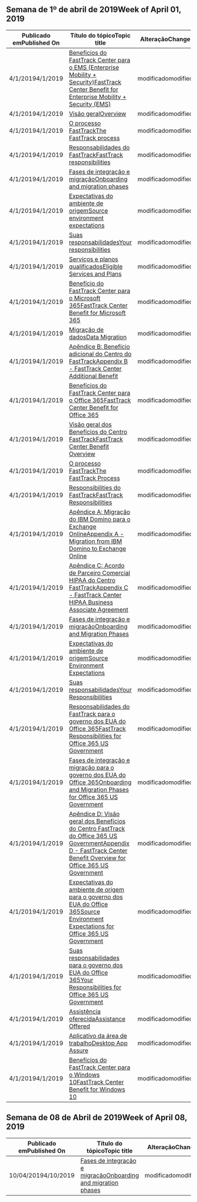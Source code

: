 <!-- This file is generated automatically each week. Changes made to this file will be overwritten.-->




## <a name="week-of-april-01-2019"></a><span data-ttu-id="eed15-101">Semana de 1º de abril de 2019</span><span class="sxs-lookup"><span data-stu-id="eed15-101">Week of April 01, 2019</span></span>


| <span data-ttu-id="eed15-102">Publicado em</span><span class="sxs-lookup"><span data-stu-id="eed15-102">Published On</span></span> |<span data-ttu-id="eed15-103">Título do tópico</span><span class="sxs-lookup"><span data-stu-id="eed15-103">Topic title</span></span> | <span data-ttu-id="eed15-104">Alteração</span><span class="sxs-lookup"><span data-stu-id="eed15-104">Change</span></span> |
|------|------------|--------|
| <span data-ttu-id="eed15-105">4/1/2019</span><span class="sxs-lookup"><span data-stu-id="eed15-105">4/1/2019</span></span> | [<span data-ttu-id="eed15-106">Benefícios do FastTrack Center para o EMS (Enterprise Mobility + Security)</span><span class="sxs-lookup"><span data-stu-id="eed15-106">FastTrack Center Benefit for Enterprise Mobility + Security (EMS)</span></span>](/FastTrack/ems-fasttrack-benefit-for-ems) | <span data-ttu-id="eed15-107">modificado</span><span class="sxs-lookup"><span data-stu-id="eed15-107">modified</span></span> |
| <span data-ttu-id="eed15-108">4/1/2019</span><span class="sxs-lookup"><span data-stu-id="eed15-108">4/1/2019</span></span> | [<span data-ttu-id="eed15-109">Visão geral</span><span class="sxs-lookup"><span data-stu-id="eed15-109">Overview</span></span>](/FastTrack/ems-fasttrack-benefit-overview) | <span data-ttu-id="eed15-110">modificado</span><span class="sxs-lookup"><span data-stu-id="eed15-110">modified</span></span> |
| <span data-ttu-id="eed15-111">4/1/2019</span><span class="sxs-lookup"><span data-stu-id="eed15-111">4/1/2019</span></span> | [<span data-ttu-id="eed15-112">O processo FastTrack</span><span class="sxs-lookup"><span data-stu-id="eed15-112">The FastTrack process</span></span>](/FastTrack/ems-fasttrack-process) | <span data-ttu-id="eed15-113">modificado</span><span class="sxs-lookup"><span data-stu-id="eed15-113">modified</span></span> |
| <span data-ttu-id="eed15-114">4/1/2019</span><span class="sxs-lookup"><span data-stu-id="eed15-114">4/1/2019</span></span> | [<span data-ttu-id="eed15-115">Responsabilidades do FastTrack</span><span class="sxs-lookup"><span data-stu-id="eed15-115">FastTrack responsibilities</span></span>](/FastTrack/ems-fasttrack-responsibilities) | <span data-ttu-id="eed15-116">modificado</span><span class="sxs-lookup"><span data-stu-id="eed15-116">modified</span></span> |
| <span data-ttu-id="eed15-117">4/1/2019</span><span class="sxs-lookup"><span data-stu-id="eed15-117">4/1/2019</span></span> | [<span data-ttu-id="eed15-118">Fases de integração e migração</span><span class="sxs-lookup"><span data-stu-id="eed15-118">Onboarding and migration phases</span></span>](/FastTrack/ems-onboarding-phases) | <span data-ttu-id="eed15-119">modificado</span><span class="sxs-lookup"><span data-stu-id="eed15-119">modified</span></span> |
| <span data-ttu-id="eed15-120">4/1/2019</span><span class="sxs-lookup"><span data-stu-id="eed15-120">4/1/2019</span></span> | [<span data-ttu-id="eed15-121">Expectativas do ambiente de origem</span><span class="sxs-lookup"><span data-stu-id="eed15-121">Source environment expectations</span></span>](/FastTrack/ems-source-environment-expectations) | <span data-ttu-id="eed15-122">modificado</span><span class="sxs-lookup"><span data-stu-id="eed15-122">modified</span></span> |
| <span data-ttu-id="eed15-123">4/1/2019</span><span class="sxs-lookup"><span data-stu-id="eed15-123">4/1/2019</span></span> | [<span data-ttu-id="eed15-124">Suas responsabilidades</span><span class="sxs-lookup"><span data-stu-id="eed15-124">Your responsibilities</span></span>](/FastTrack/ems-your-responsibilities) | <span data-ttu-id="eed15-125">modificado</span><span class="sxs-lookup"><span data-stu-id="eed15-125">modified</span></span> |
| <span data-ttu-id="eed15-126">4/1/2019</span><span class="sxs-lookup"><span data-stu-id="eed15-126">4/1/2019</span></span> | [<span data-ttu-id="eed15-127">Serviços e planos qualificados</span><span class="sxs-lookup"><span data-stu-id="eed15-127">Eligible Services and Plans</span></span>](/FastTrack/m365-eligible-services-and-plans) | <span data-ttu-id="eed15-128">modificado</span><span class="sxs-lookup"><span data-stu-id="eed15-128">modified</span></span> |
| <span data-ttu-id="eed15-129">4/1/2019</span><span class="sxs-lookup"><span data-stu-id="eed15-129">4/1/2019</span></span> | [<span data-ttu-id="eed15-130">Benefício do FastTrack Center para o Microsoft 365</span><span class="sxs-lookup"><span data-stu-id="eed15-130">FastTrack Center Benefit for Microsoft 365</span></span>](/FastTrack/m365-fasttrack-benefit-overview) | <span data-ttu-id="eed15-131">modificado</span><span class="sxs-lookup"><span data-stu-id="eed15-131">modified</span></span> |
| <span data-ttu-id="eed15-132">4/1/2019</span><span class="sxs-lookup"><span data-stu-id="eed15-132">4/1/2019</span></span> | [<span data-ttu-id="eed15-133">Migração de dados</span><span class="sxs-lookup"><span data-stu-id="eed15-133">Data Migration</span></span>](/FastTrack/o365-data-migration) | <span data-ttu-id="eed15-134">modificado</span><span class="sxs-lookup"><span data-stu-id="eed15-134">modified</span></span> |
| <span data-ttu-id="eed15-135">4/1/2019</span><span class="sxs-lookup"><span data-stu-id="eed15-135">4/1/2019</span></span> | [<span data-ttu-id="eed15-136">Apêndice B: Benefício adicional do Centro do FastTrack</span><span class="sxs-lookup"><span data-stu-id="eed15-136">Appendix B - FastTrack Center Additional Benefit</span></span>](/FastTrack/o365-fasttrack-additional-benefits) | <span data-ttu-id="eed15-137">modificado</span><span class="sxs-lookup"><span data-stu-id="eed15-137">modified</span></span> |
| <span data-ttu-id="eed15-138">4/1/2019</span><span class="sxs-lookup"><span data-stu-id="eed15-138">4/1/2019</span></span> | [<span data-ttu-id="eed15-139">Benefícios do FastTrack Center para o Office 365</span><span class="sxs-lookup"><span data-stu-id="eed15-139">FastTrack Center Benefit for Office 365</span></span>](/FastTrack/o365-fasttrack-benefit-for-office-365) | <span data-ttu-id="eed15-140">modificado</span><span class="sxs-lookup"><span data-stu-id="eed15-140">modified</span></span> |
| <span data-ttu-id="eed15-141">4/1/2019</span><span class="sxs-lookup"><span data-stu-id="eed15-141">4/1/2019</span></span> | [<span data-ttu-id="eed15-142">Visão geral dos Benefícios do Centro FastTrack</span><span class="sxs-lookup"><span data-stu-id="eed15-142">FastTrack Center Benefit Overview</span></span>](/FastTrack/o365-fasttrack-benefit-overview) | <span data-ttu-id="eed15-143">modificado</span><span class="sxs-lookup"><span data-stu-id="eed15-143">modified</span></span> |
| <span data-ttu-id="eed15-144">4/1/2019</span><span class="sxs-lookup"><span data-stu-id="eed15-144">4/1/2019</span></span> | [<span data-ttu-id="eed15-145">O processo FastTrack</span><span class="sxs-lookup"><span data-stu-id="eed15-145">The FastTrack Process</span></span>](/FastTrack/o365-fasttrack-process) | <span data-ttu-id="eed15-146">modificado</span><span class="sxs-lookup"><span data-stu-id="eed15-146">modified</span></span> |
| <span data-ttu-id="eed15-147">4/1/2019</span><span class="sxs-lookup"><span data-stu-id="eed15-147">4/1/2019</span></span> | [<span data-ttu-id="eed15-148">Responsibilities do FastTrack</span><span class="sxs-lookup"><span data-stu-id="eed15-148">FastTrack Responsibilities</span></span>](/FastTrack/o365-fasttrack-responsibilities) | <span data-ttu-id="eed15-149">modificado</span><span class="sxs-lookup"><span data-stu-id="eed15-149">modified</span></span> |
| <span data-ttu-id="eed15-150">4/1/2019</span><span class="sxs-lookup"><span data-stu-id="eed15-150">4/1/2019</span></span> | [<span data-ttu-id="eed15-151">Apêndice A: Migração do IBM Domino para o Exchange Online</span><span class="sxs-lookup"><span data-stu-id="eed15-151">Appendix A - Migration from IBM Domino to Exchange Online</span></span>](/FastTrack/o365-from-ibm-domino-to-exchange-online) | <span data-ttu-id="eed15-152">modificado</span><span class="sxs-lookup"><span data-stu-id="eed15-152">modified</span></span> |
| <span data-ttu-id="eed15-153">4/1/2019</span><span class="sxs-lookup"><span data-stu-id="eed15-153">4/1/2019</span></span> | [<span data-ttu-id="eed15-154">Apêndice C: Acordo de Parceiro Comercial HIPAA do Centro FastTrack</span><span class="sxs-lookup"><span data-stu-id="eed15-154">Appendix C - FastTrack Center HIPAA Business Associate Agreement</span></span>](/FastTrack/o365-hipaa-business-associate-agreement) | <span data-ttu-id="eed15-155">modificado</span><span class="sxs-lookup"><span data-stu-id="eed15-155">modified</span></span> |
| <span data-ttu-id="eed15-156">4/1/2019</span><span class="sxs-lookup"><span data-stu-id="eed15-156">4/1/2019</span></span> | [<span data-ttu-id="eed15-157">Fases de integração e migração</span><span class="sxs-lookup"><span data-stu-id="eed15-157">Onboarding and Migration Phases</span></span>](/FastTrack/o365-onboarding-and-migration) | <span data-ttu-id="eed15-158">modificado</span><span class="sxs-lookup"><span data-stu-id="eed15-158">modified</span></span> |
| <span data-ttu-id="eed15-159">4/1/2019</span><span class="sxs-lookup"><span data-stu-id="eed15-159">4/1/2019</span></span> | [<span data-ttu-id="eed15-160">Expectativas do ambiente de origem</span><span class="sxs-lookup"><span data-stu-id="eed15-160">Source Environment Expectations</span></span>](/FastTrack/o365-source-environment-expectations) | <span data-ttu-id="eed15-161">modificado</span><span class="sxs-lookup"><span data-stu-id="eed15-161">modified</span></span> |
| <span data-ttu-id="eed15-162">4/1/2019</span><span class="sxs-lookup"><span data-stu-id="eed15-162">4/1/2019</span></span> | [<span data-ttu-id="eed15-163">Suas responsabilidades</span><span class="sxs-lookup"><span data-stu-id="eed15-163">Your Responsibilities</span></span>](/FastTrack/o365-your-responsibilities) | <span data-ttu-id="eed15-164">modificado</span><span class="sxs-lookup"><span data-stu-id="eed15-164">modified</span></span> |
| <span data-ttu-id="eed15-165">4/1/2019</span><span class="sxs-lookup"><span data-stu-id="eed15-165">4/1/2019</span></span> | [<span data-ttu-id="eed15-166">Responsabilidades do FastTrack para o governo dos EUA do Office 365</span><span class="sxs-lookup"><span data-stu-id="eed15-166">FastTrack Responsibilities for Office 365 US Government</span></span>](/FastTrack/us-gov-appendix-fasttrack-responsibilities) | <span data-ttu-id="eed15-167">modificado</span><span class="sxs-lookup"><span data-stu-id="eed15-167">modified</span></span> |
| <span data-ttu-id="eed15-168">4/1/2019</span><span class="sxs-lookup"><span data-stu-id="eed15-168">4/1/2019</span></span> | [<span data-ttu-id="eed15-169">Fases de integração e migração para o governo dos EUA do Office 365</span><span class="sxs-lookup"><span data-stu-id="eed15-169">Onboarding and Migration Phases for Office 365 US Government</span></span>](/FastTrack/us-gov-appendix-onboarding-and-migration) | <span data-ttu-id="eed15-170">modificado</span><span class="sxs-lookup"><span data-stu-id="eed15-170">modified</span></span> |
| <span data-ttu-id="eed15-171">4/1/2019</span><span class="sxs-lookup"><span data-stu-id="eed15-171">4/1/2019</span></span> | [<span data-ttu-id="eed15-172">Apêndice D: Visão geral dos Benefícios do Centro FastTrack do Office 365 US Government</span><span class="sxs-lookup"><span data-stu-id="eed15-172">Appendix D - FastTrack Center Benefit Overview for Office 365 US Government</span></span>](/FastTrack/us-gov-appendix-overview) | <span data-ttu-id="eed15-173">modificado</span><span class="sxs-lookup"><span data-stu-id="eed15-173">modified</span></span> |
| <span data-ttu-id="eed15-174">4/1/2019</span><span class="sxs-lookup"><span data-stu-id="eed15-174">4/1/2019</span></span> | [<span data-ttu-id="eed15-175">Expectativas do ambiente de origem para o governo dos EUA do Office 365</span><span class="sxs-lookup"><span data-stu-id="eed15-175">Source Environment Expectations for Office 365 US Government</span></span>](/FastTrack/us-gov-appendix-source-environment-expectations) | <span data-ttu-id="eed15-176">modificado</span><span class="sxs-lookup"><span data-stu-id="eed15-176">modified</span></span> |
| <span data-ttu-id="eed15-177">4/1/2019</span><span class="sxs-lookup"><span data-stu-id="eed15-177">4/1/2019</span></span> | [<span data-ttu-id="eed15-178">Suas responsabilidades para o governo dos EUA do Office 365</span><span class="sxs-lookup"><span data-stu-id="eed15-178">Your Responsibilities for Office 365 US Government</span></span>](/FastTrack/us-gov-appendix-your-responsibilities) | <span data-ttu-id="eed15-179">modificado</span><span class="sxs-lookup"><span data-stu-id="eed15-179">modified</span></span> |
| <span data-ttu-id="eed15-180">4/1/2019</span><span class="sxs-lookup"><span data-stu-id="eed15-180">4/1/2019</span></span> | [<span data-ttu-id="eed15-181">Assistência oferecida</span><span class="sxs-lookup"><span data-stu-id="eed15-181">Assistance Offered</span></span>](/FastTrack/win-10-daa-assistance-offered) | <span data-ttu-id="eed15-182">modificado</span><span class="sxs-lookup"><span data-stu-id="eed15-182">modified</span></span> |
| <span data-ttu-id="eed15-183">4/1/2019</span><span class="sxs-lookup"><span data-stu-id="eed15-183">4/1/2019</span></span> | [<span data-ttu-id="eed15-184">Aplicativo da área de trabalho</span><span class="sxs-lookup"><span data-stu-id="eed15-184">Desktop App Assure</span></span>](/FastTrack/win-10-desktop-app-assure) | <span data-ttu-id="eed15-185">modificado</span><span class="sxs-lookup"><span data-stu-id="eed15-185">modified</span></span> |
| <span data-ttu-id="eed15-186">4/1/2019</span><span class="sxs-lookup"><span data-stu-id="eed15-186">4/1/2019</span></span> | [<span data-ttu-id="eed15-187">Benefícios do FastTrack Center para o Windows 10</span><span class="sxs-lookup"><span data-stu-id="eed15-187">FastTrack Center Benefit for Windows 10</span></span>](/FastTrack/win-10-fasttrack-benefit-for-windows-10) | <span data-ttu-id="eed15-188">modificado</span><span class="sxs-lookup"><span data-stu-id="eed15-188">modified</span></span> |


## <a name="week-of-april-08-2019"></a><span data-ttu-id="eed15-189">Semana de 08 de Abril de 2019</span><span class="sxs-lookup"><span data-stu-id="eed15-189">Week of April 08, 2019</span></span>


| <span data-ttu-id="eed15-190">Publicado em</span><span class="sxs-lookup"><span data-stu-id="eed15-190">Published On</span></span> |<span data-ttu-id="eed15-191">Título do tópico</span><span class="sxs-lookup"><span data-stu-id="eed15-191">Topic title</span></span> | <span data-ttu-id="eed15-192">Alteração</span><span class="sxs-lookup"><span data-stu-id="eed15-192">Change</span></span> |
|------|------------|--------|
| <span data-ttu-id="eed15-193">10/04/2019</span><span class="sxs-lookup"><span data-stu-id="eed15-193">4/10/2019</span></span> | [<span data-ttu-id="eed15-194">Fases de integração e migração</span><span class="sxs-lookup"><span data-stu-id="eed15-194">Onboarding and migration phases</span></span>](/FastTrack/ems-onboarding-phases) | <span data-ttu-id="eed15-195">modificado</span><span class="sxs-lookup"><span data-stu-id="eed15-195">modified</span></span> |
